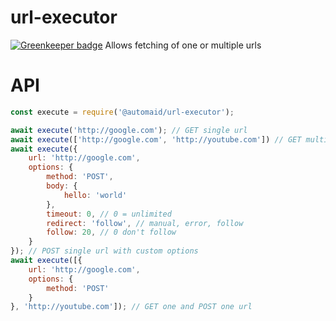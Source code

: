 # url-executor

[![Greenkeeper badge](https://badges.greenkeeper.io/automaid/url-executor.svg)](https://greenkeeper.io/)
Allows fetching of one or multiple urls

# API
```javascript
const execute = require('@automaid/url-executor');

await execute('http://google.com'); // GET single url
await execute(['http://google.com', 'http://youtube.com']) // GET multiple urls
await execute({
    url: 'http://google.com',
    options: {
        method: 'POST',
        body: {
            hello: 'world'
        },
        timeout: 0, // 0 = unlimited
        redirect: 'follow', // manual, error, follow
        follow: 20, // 0 don't follow
    }
}); // POST single url with custom options
await execute([{
    url: 'http://google.com',
    options: {
        method: 'POST'
    }
}, 'http://youtube.com']); // GET one and POST one url
```
